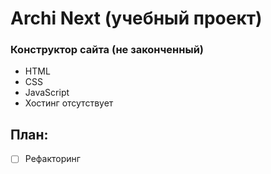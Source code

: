 # Archi Next (учебный проект)

### Конструктор сайта (не законченный)

* HTML
* CSS
* JavaScript
* Хостинг отсутствует

## План:

 - [ ] Рефакторинг

